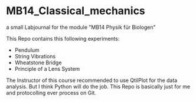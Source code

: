 # MB14_Classical_mechanics

a small Labjournal for the module "MB14 Physik für Biologen"

This Repo contains this following experiments:
  * Pendulum
  * String Vibrations
  * Wheatstone Bridge
  * Principle of a Lens System

The Instructor of this course recommended to use QtilPlot for the data analysis. But I think Python will do the job. This Repo is basically just for me and protocolling ever process on Git.
